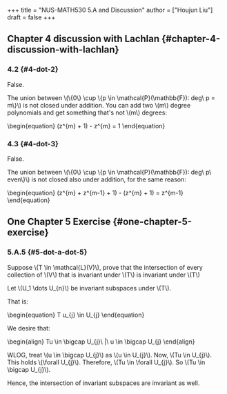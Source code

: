 +++
title = "NUS-MATH530 5.A and Discussion"
author = ["Houjun Liu"]
draft = false
+++

## Chapter 4 discussion with Lachlan {#chapter-4-discussion-with-lachlan}


### 4.2 {#4-dot-2}

False.

The union between \\(\\{0\\} \cup \\{p \in \mathcal{P}(\mathbb{F}): deg\ p = m\\}\\) is not closed under addition. You can add two \\(m\\) degree polynomials and get something that's not \\(m\\) degrees:

\begin{equation}
(z^{m} + 1) - z^{m} = 1
\end{equation}


### 4.3 {#4-dot-3}

False.

The union between \\(\\{0\\} \cup \\{p \in \mathcal{P}(\mathbb{F}): deg\ p\ even\\}\\) is not closed also under addition, for the same reason:

\begin{equation}
(z^{m} + z^{m-1} + 1) - (z^{m} + 1) = z^{m-1}
\end{equation}


## One Chapter 5 Exercise {#one-chapter-5-exercise}


### 5.A.5 {#5-dot-a-dot-5}

Suppose \\(T \in \mathcal{L}(V)\\), prove that the intersection of every collection of \\(V\\) that is invariant under \\(T\\) is invariant under \\(T\\)

Let \\(U\_1 \dots U\_{n}\\) be invariant subspaces under \\(T\\).

That is:

\begin{equation}
T u\_{j} \in U\_{j}
\end{equation}

We desire that:

\begin{align}
Tu \in \bigcap U\_{j}\ |\ u \in \bigcap U\_{j}
\end{align}

WLOG, treat \\(u \in \bigcap U\_{j}\\) as \\(u \in U\_{j}\\). Now, \\(Tu \in U\_{j}\\). This holds \\(\forall  U\_{j}\\). Therefore, \\(Tu \in \forall U\_{j}\\). So \\(Tu \in \bigcap U\_{j}\\).

Hence, the intersection of invariant subspaces are invariant as well.